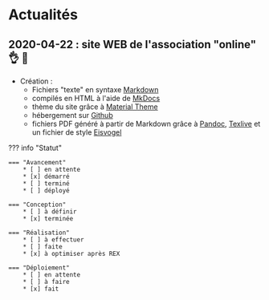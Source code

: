 #  Actualités




## 2020-04-22 : site WEB de l'association "online" :ok_hand: :tada:

- Création :
    - Fichiers "texte" en syntaxe [Markdown](https://daringfireball.net/projects/markdown/) 
    - compilés en HTML à l'aide de [MkDocs](https://www.mkdocs.org/) 
    - thème du site grâce à [Material Theme](https://squidfunk.github.io/mkdocs-material/) 
    - hébergement sur [Github](https://github.com/olitur/tebim)
    - fichiers PDF généré à partir de Markdown grâce à [Pandoc](https://pandoc.org/), [Texlive](https://www.tug.org/texlive/) et un fichier de style [Eisvogel](https://github.com/Wandmalfarbe/pandoc-latex-template)

??? info "Statut"

    === "Avancement"
        * [ ] en attente
        * [x] démarré
        * [ ] terminé
        * [ ] déployé

    === "Conception"
        * [ ] à définir
        * [x] terminée

    === "Réalisation"
        * [ ] à effectuer
        * [ ] faite
        * [x] à optimiser après REX

    === "Déploiement"
        * [ ] en attente
        * [ ] à faire
        * [x] fait